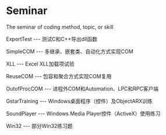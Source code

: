 # Seminar
The seminar of coding method, topic, or skill

ExportTest    --- 测试C和C++导出dll函数

SimpleCOM     --- 多继承、嵌套类、自动化方式实现COM

XLL           --- Excel XLL加载项试验

ReuseCOM      --- 包容和聚合方式实现COM复用

OutofProcCOM  --- 进程外COM和Automation、LPC和RPC客户端

GstarTraining --- Windows桌面程序（控件）及ObjectARX训练

SoundPlayer   --- Windows Media Player控件（ActiveX）使用练习

Win32         --- 部分Win32练习题